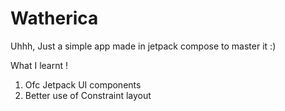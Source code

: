 # Watherica

Uhhh, Just a simple app made in jetpack compose to master it :) 


What I learnt !

1) Ofc Jetpack UI components
2) Better use of Constraint layout
